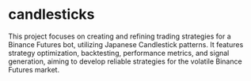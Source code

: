 # candlesticks
This project focuses on creating and refining trading strategies for a Binance Futures bot, utilizing Japanese Candlestick patterns. It features strategy optimization, backtesting, performance metrics, and signal generation, aiming to develop reliable strategies for the volatile Binance Futures market.
